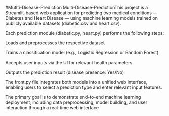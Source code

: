 #Mutlti-Disease-Prediction
 Multi-Disease-PredictionThis project is a Streamlit-based web application for predicting two medical conditions — Diabetes and Heart Disease — using machine learning models trained on publicly available datasets (diabetic.csv and heart.csv).

Each prediction module (diabetic.py, heart.py) performs the following steps:

Loads and preprocesses the respective dataset

Trains a classification model (e.g., Logistic Regression or Random Forest)

Accepts user inputs via the UI for relevant health parameters

Outputs the prediction result (disease presence: Yes/No)

The front.py file integrates both models into a unified web interface, enabling users to select a prediction type and enter relevant input features.

The primary goal is to demonstrate end-to-end machine learning deployment, including data preprocessing, model building, and user interaction through a real-time web interface

